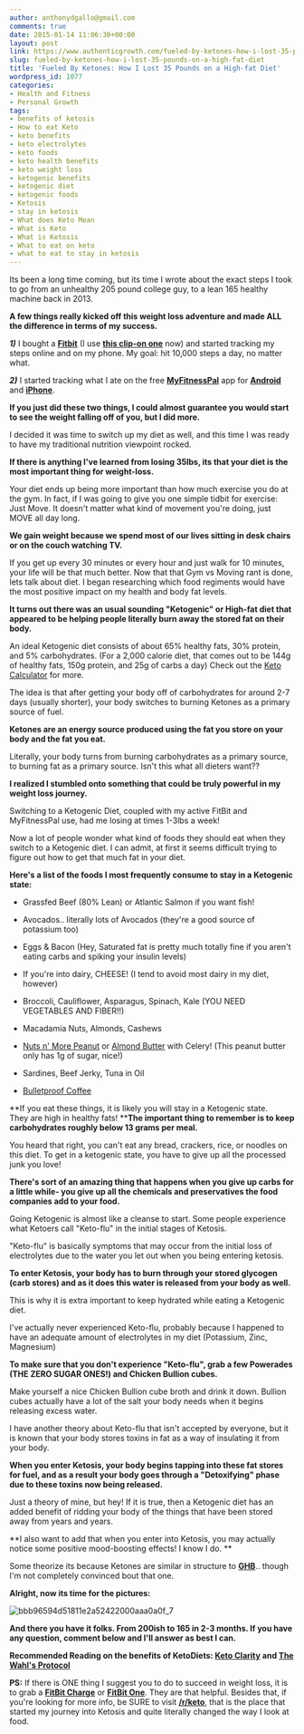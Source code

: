 ```yaml
---
author: anthonydgallo@gmail.com
comments: true
date: 2015-01-14 11:06:30+00:00
layout: post
link: https://www.authenticgrowth.com/fueled-by-ketones-how-i-lost-35-pounds-on-a-high-fat-diet/
slug: fueled-by-ketones-how-i-lost-35-pounds-on-a-high-fat-diet
title: 'Fueled By Ketones: How I Lost 35 Pounds on a High-fat Diet'
wordpress_id: 1077
categories:
- Health and Fitness
- Personal Growth
tags:
- benefits of ketosis
- How to eat Keto
- keto benefits
- keto electrolytes
- keto foods
- keto health benefits
- keto weight loss
- ketogenic benefits
- ketogenic diet
- ketogenic foods
- Ketosis
- stay in ketosis
- What does Keto Mean
- What is Keto
- What is Ketosis
- What to eat on keto
- what to eat to stay in ketosis
---
```


Its been a long time coming, but its time I wrote about the exact steps I took to go from an unhealthy 205 pound college guy, to a lean 165 healthy machine back in 2013.

**A few things really kicked off this weight loss adventure and made ALL the difference in terms of my success.**

_**1)**_ I bought a **[Fitbit](http://www.amazon.com/gp/product/B00N2BVOUE/ref=as_li_qf_sp_asin_il_tl?ie=UTF8&camp=1789&creative=9325&creativeASIN=B00N2BVOUE&linkCode=as2&tag=escapicom-20&linkId=NTEINNSRHFKKCZ5O)** (I use **[this clip-on one](http://www.amazon.com/gp/product/B0095PZHPE/ref=as_li_qf_sp_asin_il_tl?ie=UTF8&camp=1789&creative=9325&creativeASIN=B0095PZHPE&linkCode=as2&tag=escapicom-20&linkId=LZNZDMFXJIQW52JE)** now) and started tracking my steps online and on my phone. My goal: hit 10,000 steps a day, no matter what.

_**2)**_ I started tracking what I ate on the free [**MyFitnessPal**](http://myfitnesspal.com) app for **[Android](https://play.google.com/store/apps/details?id=com.myfitnesspal.android&hl=en)** and **[iPhone](https://itunes.apple.com/us/app/calorie-counter-diet-tracker/id341232718?mt=8)**.

**If you just did these two things, I could almost guarantee you would start to see the weight falling off of you, but I did more.**<!-- more -->

I decided it was time to switch up my diet as well, and this time I was ready to have my traditional nutrition viewpoint rocked.

**If there is anything I've learned from losing 35lbs, its that your diet is the most important thing for weight-loss.**

Your diet ends up being more important than how much exercise you do at the gym. In fact, if I was going to give you one simple tidbit for exercise: Just Move. It doesn't matter what kind of movement you're doing, just MOVE all day long.

**We gain weight because we spend most of our lives sitting in desk chairs or on the couch watching TV.**

If you get up every 30 minutes or every hour and just walk for 10 minutes, your life will be that much better. Now that that Gym vs Moving rant is done, lets talk about diet. I began researching which food regiments would have the most positive impact on my health and body fat levels.

**It turns out there was an usual sounding "Ketogenic" or High-fat diet that appeared to be helping people literally burn away the stored fat on their body.**

An ideal Ketogenic diet consists of about 65% healthy fats, 30% protein, and 5% carbohydrates. (For a 2,000 calorie diet, that comes out to be 144g of healthy fats, 150g protein, and 25g of carbs a day) Check out the [Keto Calculator](http://keto-calculator.ankerl.com/) for more.

The idea is that after getting your body off of carbohydrates for around 2-7 days (usually shorter), your body switches to burning Ketones as a primary source of fuel.

**Ketones are an energy source produced using the fat you store on your body and the fat you eat.**

Literally, your body turns from burning carbohydrates as a primary source, to burning fat as a primary source. Isn't this what all dieters want??

**I realized I stumbled onto something that could be truly powerful in my weight loss journey.**

Switching to a Ketogenic Diet, coupled with my active FitBit and MyFitnessPal use, had me losing at times 1-3lbs a week!

Now a lot of people wonder what kind of foods they should eat when they switch to a Ketogenic diet. I can admit, at first it seems difficult trying to figure out how to get that much fat in your diet.

**Here's a list of the foods I most frequently consume to stay in a Ketogenic state:**



 	
  * Grassfed Beef (80% Lean) or Atlantic Salmon if you want fish!

 	
  * Avocados.. literally lots of Avocados (they're a good source of potassium too)

 	
  * Eggs & Bacon (Hey, Saturated fat is pretty much totally fine if you aren't eating carbs and spiking your insulin levels)

 	
  * If you're into dairy, CHEESE! (I tend to avoid most dairy in my diet, however)

 	
  * Broccoli, Cauliflower, Asparagus, Spinach, Kale (YOU NEED VEGETABLES AND FIBER!!)

 	
  * Macadamia Nuts, Almonds, Cashews

 	
  * [Nuts n' More Peanut](http://www.amazon.com/gp/product/B009798F1Q/ref=as_li_qf_sp_asin_il_tl?ie=UTF8&camp=1789&creative=9325&creativeASIN=B009798F1Q&linkCode=as2&tag=escapicom-20&linkId=DP6KQGR4SHBLCUKG) or [Almond Butter](http://www.amazon.com/gp/product/B009798NUY/ref=as_li_qf_sp_asin_il_tl?ie=UTF8&camp=1789&creative=9325&creativeASIN=B009798NUY&linkCode=as2&tag=escapicom-20&linkId=2HTA75VTTBHFCH25) with Celery! (This peanut butter only has 1g of sugar, nice!)

 	
  * Sardines, Beef Jerky, Tuna in Oil

 	
  * [Bulletproof Coffee](http://www.authenticgrowth.com/why-i-put-butter-in-my-coffee/)


**If you eat these things, it is likely you will stay in a Ketogenic state. They are high in healthy fats! ****The important thing to remember is to keep carbohydrates roughly below 13 grams per meal.**

You heard that right, you can't eat any bread, crackers, rice, or noodles on this diet. To get in a ketogenic state, you have to give up all the processed junk you love!

**There's sort of an amazing thing that happens when you give up carbs for a little while- you give up all the chemicals and preservatives the food companies add to your food.**

Going Ketogenic is almost like a cleanse to start. Some people experience what Ketoers call "Keto-flu" in the initial stages of Ketosis.

"Keto-flu" is basically symptoms that may occur from the initial loss of electrolytes due to the water you let out when you being entering ketosis.

**To enter Ketosis, your body has to burn through your stored glycogen (carb stores) and as it does this water is released from your body as well.**

This is why it is extra important to keep hydrated while eating a Ketogenic diet.

I've actually never experienced Keto-flu, probably because I happened to have an adequate amount of electrolytes in my diet (Potassium, Zinc, Magnesium)

**To make sure that you don't experience "Keto-flu", grab a few Powerades (THE ZERO SUGAR ONES!) and Chicken Bullion cubes.**

Make yourself a nice Chicken Bullion cube broth and drink it down. Bullion cubes actually have a lot of the salt your body needs when it begins releasing excess water.

I have another theory about Keto-flu that isn't accepted by everyone, but it is known that your body stores toxins in fat as a way of insulating it from your body.

**When you enter Ketosis, your body begins tapping into these fat stores for fuel, and as a result your body goes through a "Detoxifying" phase due to these toxins now being released.**

Just a theory of mine, but hey! If it is true, then a Ketogenic diet has an added benefit of ridding your body of the things that have been stored away from years and years.

**I also want to add that when you enter into Ketosis, you may actually notice some positive mood-boosting effects! I know I do. **

Some theorize its because Ketones are similar in structure to **[GHB](http://www.ncbi.nlm.nih.gov/pubmed/17011713)**.. though I'm not completely convinced bout that one.

**Alright, now its time for the pictures:**

![bbb96594d51811e2a52422000aaa0a0f_7](http://www.authenticgrowth.com/wp-content/uploads/2015/01/bbb96594d51811e2a52422000aaa0a0f_7.jpg)

**And there you have it folks. From 200ish to 165 in 2-3 months. If you have any question, comment below and I'll answer as best I can.**

**Recommended Reading on the benefits of KetoDiets: [Keto Clarity](http://www.amazon.com/gp/product/1628600071/ref=as_li_qf_sp_asin_il_tl?ie=UTF8&camp=1789&creative=9325&creativeASIN=1628600071&linkCode=as2&tag=escapicom-20&linkId=344ZQF67JYZWUZ35) and [The Wahl's Protocol](http://www.amazon.com/gp/product/1583335544/ref=as_li_qf_sp_asin_il_tl?ie=UTF8&camp=1789&creative=9325&creativeASIN=1583335544&linkCode=as2&tag=escapicom-20&linkId=V5JBAZSSOJVY2NLX)**

**PS:** If there is ONE thing I suggest you to do to succeed in weight loss, it is to grab a **[FitBit Charge](http://www.amazon.com/gp/product/B00N2BVOUE/ref=as_li_qf_sp_asin_il_tl?ie=UTF8&camp=1789&creative=9325&creativeASIN=B00N2BVOUE&linkCode=as2&tag=escapicom-20&linkId=RX7UQGXWTNZ7SJN3)** or **[FitBit One](http://www.amazon.com/gp/product/B0095PZHPE/ref=as_li_qf_sp_asin_il_tl?ie=UTF8&camp=1789&creative=9325&creativeASIN=B0095PZHPE&linkCode=as2&tag=escapicom-20&linkId=6KMKBOAH7J4YPOLF)**. They are that helpful. Besides that, if you're looking for more info, be SURE to visit **[/r/keto](http://www.reddit.com/r/keto)**, that is the place that started my journey into Ketosis and quite literally changed the way I look at food.
